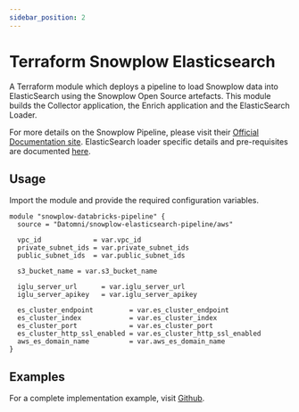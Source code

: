 ```yaml
---
sidebar_position: 2
---
```


# Terraform Snowplow Elasticsearch

A Terraform module which deploys a pipeline to load Snowplow data into ElasticSearch using the Snowplow Open Source artefacts. This module builds the Collector application, the Enrich application and the ElasticSearch Loader.

For more details on the Snowplow Pipeline, please visit their [Official Documentation site](https://docs.snowplow.io/docs/understanding-your-pipeline/architecture-overview-aws/). ElasticSearch loader specific details and pre-requisites are documented [here](https://docs.snowplow.io/docs/destinations/forwarding-events/elasticsearch/#setup-guide). 

## Usage
Import the module and provide the required configuration variables.

```
module "snowplow-databricks-pipeline" {
  source = "Datomni/snowplow-elasticsearch-pipeline/aws"

  vpc_id             = var.vpc_id
  private_subnet_ids = var.private_subnet_ids
  public_subnet_ids  = var.public_subnet_ids

  s3_bucket_name = var.s3_bucket_name
  
  iglu_server_url      = var.iglu_server_url
  iglu_server_apikey   = var.iglu_server_apikey

  es_cluster_endpoint         = var.es_cluster_endpoint
  es_cluster_index            = var.es_cluster_index
  es_cluster_port             = var.es_cluster_port
  es_cluster_http_ssl_enabled = var.es_cluster_http_ssl_enabled
  aws_es_domain_name          = var.aws_es_domain_name
}
```

## Examples

For a complete implementation example, visit [Github](https://github.com/Datomni/terraform-aws-snowplow-elasticsearch-pipeline/tree/main/examples/complete). 


